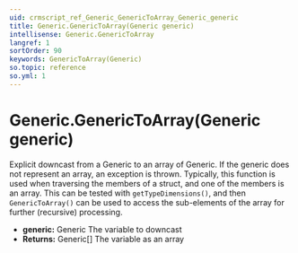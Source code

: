 ```yaml
---
uid: crmscript_ref_Generic_GenericToArray_Generic_generic
title: Generic.GenericToArray(Generic generic)
intellisense: Generic.GenericToArray
langref: 1
sortOrder: 90
keywords: GenericToArray(Generic)
so.topic: reference
so.yml: 1
---
```


# Generic.GenericToArray(Generic generic)

Explicit downcast from a Generic to an array of Generic. If the generic does not represent an array, an exception is thrown. Typically, this function is used when traversing the members of a struct, and one of the members is an array. This can be tested with `getTypeDimensions()`, and then `GenericToArray()` can be used to access the sub-elements of the array for further (recursive) processing.

* **generic:** Generic The variable to downcast
* **Returns:** Generic[] The variable as an array
